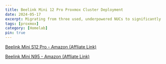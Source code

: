 ```yaml
---
title: Beelink Mini 12 Pro Proxmox Cluster Deployment
date: 2024-05-17
excerpt: Migrating from three used, underpowered NUCs to significantly better hardware.
tags: [proxmox]
category: [Homelab]
pin: true
---
```


[Beelink Mini S12 Pro - Amazon (Affliate Link)](https://www.amazon.com/dp/B0CRKD4YQL?th=1&linkCode=ll1&tag=tifflabs-20&linkId=635df7eb8483ed30c508fa3b3431c0e3&language=en_US&ref_=as_li_ss_tl)

[Beelink Mini N95 - Amazon (Affliate Link)](https://www.amazon.com/gp/product/B0BVLPCDVW?ie=UTF8&th=1&linkCode=ll1&tag=tifflabs-20&linkId=c265b5228fc6439c81babed6a891baec&language=en_US&ref_=as_li_ss_tl)

